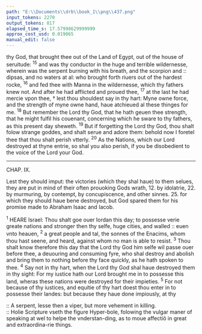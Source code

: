 ```yaml
---
path: "E:\\Documents\\drb\\book_1\\png\\437.png"
input_tokens: 2270
output_tokens: 817
elapsed_time_s: 17.57998629999999
approx_cost_usd: 0.019065
manual_edit: false
---
```

thy God, that brought thee out of the Land of Egypt, out of the house of seruitude: <sup>15</sup> and was thy conductor in the huge and terrible wildernesse, wherein was the serpent burning with his breath, and the scorpion and :: dipsas, and no waters at al: who brought forth riuers out of the hardest rocke, <sup>16</sup> and fed thee with Manna in the wildernesse, which thy fathers knew not. And after he had afflicted and proued thee, <sup>17</sup> at the last he had mercie vpon thee, † lest thou shouldest say in thy hart: Myne owne force, and the strength of myne owne hand, haue atchieued al these thinges for me. <sup>18</sup> But remember the Lord thy God, that he hath geuen thee strength, that he might fulfil his couenant, concerning which he sware to thy fathers, as this present day sheweth. <sup>19</sup> But if forgetting the Lord thy God, thou shalt folow strange goddes, and shalt serue and adore them: behold now I foretel thee that thou shalt perish vtterly. <sup>20</sup> As the Nations, which our Lord destroyed at thyne entrie, so shal you also perish, if you be disobedient to the voice of the Lord your God.

<hr>

CHAP. IX.

Lest they should imput: the victories (which they shal haue) to them selues, they are put in mind of their often prouoking Gods wrath, 12. by idolatrie, 22. by murmuring, by contempt, by concupiscence, and other sinnes. 25. for which they should haue bene destroyed, but God spared them for his promise made to Abraham Isaac and Iacob.

<sup>1</sup> HEARE Israel: Thou shalt goe ouer Iordan this day; to possesse verie greate nations and stronger then thy selfe, huge cities, and walled :: euen vnto heauen, <sup>2</sup> a great people and tal, the sonnes of the Enacims, whom thou hast seene, and heard, against whom no man is able to resist. <sup>3</sup> Thou shalt know therefore this day that the Lord thy God him selfe wil passe ouer before thee, a deuouring and consuming fyre, who shal destroy and abolish and bring them to nothing before thy face quickly, as he hath spoken to thee. <sup>4</sup> Say not in thy hart, when the Lord thy God shal haue destroyed them in thy sight: For my iustice hath our Lord brought me in to possesse this land, wheras these nations were destroyed for their impieties. <sup>5</sup> For not because of thy iustices, and equitie of thy hart doest thou enter in to possesse their landes: but because they haue done impiously, at thy

<aside>:: A serpent, lesse then a viper, but more vehement in killing.</aside>

<aside>:: Holie Scripture vseth the figure Hyper-bole, folowing the vulgar maner of speaking at wel to helpe the vnderstan-ding, as to moue affectiõ in great and extraordina-rie things.</aside>

[^1]: Deut. 1. v. 28.